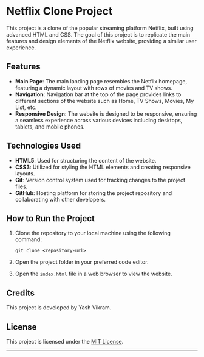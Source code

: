 # Netflix Clone Project

This project is a clone of the popular streaming platform Netflix, built using advanced HTML and CSS. The goal of this project is to replicate the main features and design elements of the Netflix website, providing a similar user experience.

## Features

- **Main Page**: The main landing page resembles the Netflix homepage, featuring a dynamic layout with rows of movies and TV shows.
- **Navigation**: Navigation bar at the top of the page provides links to different sections of the website such as Home, TV Shows, Movies, My List, etc.
- **Responsive Design**: The website is designed to be responsive, ensuring a seamless experience across various devices including desktops, tablets, and mobile phones.

## Technologies Used

- **HTML5**: Used for structuring the content of the website.
- **CSS3**: Utilized for styling the HTML elements and creating responsive layouts.
- **Git**: Version control system used for tracking changes to the project files.
- **GitHub**: Hosting platform for storing the project repository and collaborating with other developers.

## How to Run the Project

1. Clone the repository to your local machine using the following command:
   ```
   git clone <repository-url>
   ```

2. Open the project folder in your preferred code editor.

3. Open the `index.html` file in a web browser to view the website.

## Credits

This project is developed by Yash Vikram.

## License

This project is licensed under the [MIT License](LICENSE).

---

